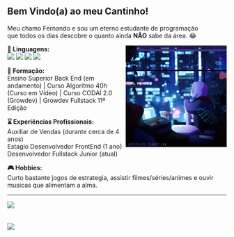 <h2>Bem Vindo(a) ao meu Cantinho!</h2>
<p align="left"> 
  Meu chamo Fernando e sou um eterno estudante de programação<br>
  que todos os dias descobre o quanto ainda <strong>NÃO</strong> sabe da área. 😂
</p>
<img src="https://github.com/Aquilesxd100/Aquilesxd100/blob/87234406ba191d84b30934155da165205391a39d/Ju5DIi5.gif" min-width="56%" max-width="46%" width="46%" align="right" margin-left="10px">
<p align="left">
 <strong>👾 Linguagens:</strong> <br>
 <img src="https://img.shields.io/badge/CSS3-1572B6?style=for-the-badge&logo=css3&logoColor=white" height="22px">
 <img src="https://img.shields.io/badge/TypeScript-007ACC?style=for-the-badge&logo=typescript&logoColor=0D1D66" height="22px">
 <img src="https://img.shields.io/badge/C%23-239120?style=for-the-badge&logo=c-sharp&logoColor=white" height="22px">
 <img src="https://img.shields.io/badge/React-20232A?style=for-the-badge&logo=react&logoColor=61DAFB" height="22px">
</p>

<p align="left">
  <strong>📃 Formação:</strong> <br>
  Ensino Superior Back End (em andamento) | Curso Algoritmo 40h (Curso em Vídeo) | Curso CODAÍ 2.0 (Growdev) | Growdev Fullstack 11ª Edição 
</p>

<p align="left">
  <strong>⌛ Experiências Profissionais:</strong> <br>
  Auxiliar de Vendas (durante cerca de 4 anos)<br>
  Estagio Desenvolvedor FrontEnd (1 ano)<br>
  Desenvolvedor Fullstack Junior (atual)
</p>

<p align="left">
  <strong>🎮 Hobbies:</strong> <br>
  Curto bastante jogos de estrategia, assistir filmes/séries/animes e ouvir musicas que alimentam a alma.
</p>
<hr>
<p align="left">
  <a href="https://www.linkedin.com/in/fernando-alan-fillmann-0188b024a" alt="Linkedin">
  <img src="https://img.shields.io/badge/-Linkedin-0e76a8?style=flat-square&logo=Linkedin&logoColor=white&link=https://www.linkedin.com/in/fernando-alan-fillmann-0188b024a" /></a>
</p>
<br>
<a href="https://github.com/Aquilesxd100">
  <img src="https://github-readme-stats.vercel.app/api/top-langs/?username=Aquilesxd100&hide=html&layout=compact&theme=dark" align="left" width="46%" max-width="46%" min-width="46%">
</a>
